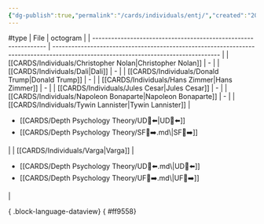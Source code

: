 ```yaml
---
{"dg-publish":true,"permalink":"/cards/individuals/entj/","created":"2023-04-28T19:48:11.602+02:00","updated":"2023-05-02T11:08:39.310+02:00"}
---
```


#type 
| File                                                            | octogram                                                                                                                            |
| --------------------------------------------------------------- | ----------------------------------------------------------------------------------------------------------------------------------- |
| [[CARDS/Individuals/Christopher Nolan\|Christopher Nolan]]   | \-                                                                                                                                  |
| [[CARDS/Individuals/Dali\|Dali]]                             | \-                                                                                                                                  |
| [[CARDS/Individuals/Donald Trump\|Donald Trump]]             | \-                                                                                                                                  |
| [[CARDS/Individuals/Hans Zimmer\|Hans Zimmer]]               | \-                                                                                                                                  |
| [[CARDS/Individuals/Jules Cesar\|Jules Cesar]]               | \-                                                                                                                                  |
| [[CARDS/Individuals/Napoleon Bonaparte\|Napoleon Bonaparte]] | \-                                                                                                                                  |
| [[CARDS/Individuals/Tywin Lannister\|Tywin Lannister]]       | <ul><li>[[CARDS/Depth Psychology Theory/UD👤⬅️\|UD👤⬅️]] </li><li>[[CARDS/Depth Psychology Theory/SF🤸➡️.md\\|SF🤸➡️]]</li></ul>                                          |
| [[CARDS/Individuals/Varga\|Varga]]                           | <ul><li>[[CARDS/Depth Psychology Theory/UD👤⬅️.md\\|UD👤⬅️]]</li><li>[[CARDS/Depth Psychology Theory/UF👤➡️.md\\|UF👤➡️]]</li></ul> |

{ .block-language-dataview}
{ #ff9558}


